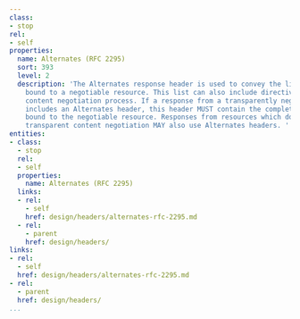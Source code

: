 ```yaml
---
class:
- stop
rel:
- self
properties:
  name: Alternates (RFC 2295)
  sort: 393
  level: 2
  description: 'The Alternates response header is used to convey the list of variants
    bound to a negotiable resource. This list can also include directives for any
    content negotiation process. If a response from a transparently negotiable resource
    includes an Alternates header, this header MUST contain the complete variant list
    bound to the negotiable resource. Responses from resources which do not support
    transparent content negotiation MAY also use Alternates headers. '
entities:
- class:
  - stop
  rel:
  - self
  properties:
    name: Alternates (RFC 2295)
  links:
  - rel:
    - self
    href: design/headers/alternates-rfc-2295.md
  - rel:
    - parent
    href: design/headers/
links:
- rel:
  - self
  href: design/headers/alternates-rfc-2295.md
- rel:
  - parent
  href: design/headers/
...
```

